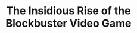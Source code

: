 ---
categories: all_articles articles
provider_display: www.theatlantic.com
provider_name: www.theatlantic.com
favicon_url: http://cdn.theatlantic.com/static/front/images/favicon.ico
title: The Insidious Rise of the Blockbuster Video Game
published: 2014-09-09
source: http://www.theatlantic.com/entertainment/archive/2014/08/the-insidious-rise-of-the-blockbuster-video-game/379180/
thumbnail: http://cdn.theatlantic.com/static/newsroom/img/mt/2014/08/Arkham_Knight-1/lead_large.jpg?nb2oyl
---